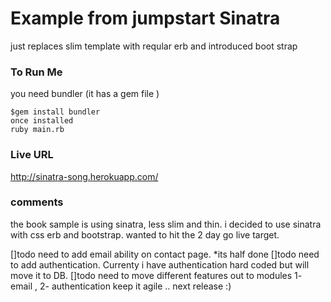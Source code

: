 # Example from jumpstart Sinatra
just replaces slim template with reqular erb and introduced boot strap


### To Run Me
you need bundler (it has a gem file )
```shell
$gem install bundler
once installed 
ruby main.rb
```

### Live URL
http://sinatra-song.herokuapp.com/


### comments
the book sample is using sinatra, less slim and thin. 
i decided to use sinatra with css erb and bootstrap. wanted to hit the 2 day go live target. 

[]todo need to add email ability on contact page.  *its half done
[]todo need to add authentication. Currenty i have authentication hard coded but will move it to DB.
[]todo need to move different features out to modules 1- email , 2- authentication
keep it agile .. next release :) 
